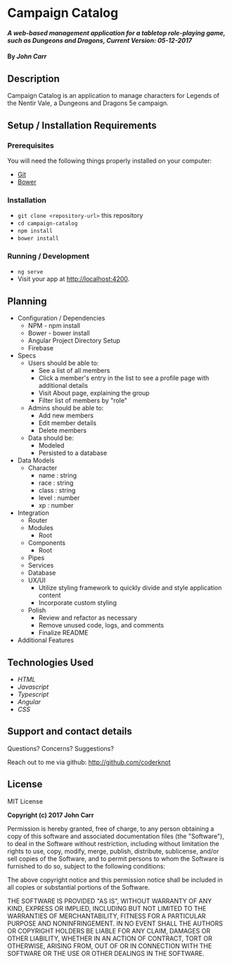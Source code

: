 # Campaign Catalog

#### _A web-based management application for a tabletop role-playing game, such as Dungeons and Dragons, Current Version: 05-12-2017_

#### By _**John Carr**_

## Description
Campaign Catalog is an application to manage characters for Legends of the Nentir Vale, a Dungeons and Dragons 5e campaign.

## Setup / Installation Requirements

### Prerequisites

You will need the following things properly installed on your computer:

* [Git](https://git-scm.com/)
* [Bower](https://bower.io/)

### Installation

* `git clone <repository-url>` this repository
* `cd campaign-catalog`
* `npm install`
* `bower install`

### Running / Development

* `ng serve`
* Visit your app at [http://localhost:4200](http://localhost:4200).

## Planning

  * Configuration / Dependencies
    * NPM - npm install
    * Bower - bower install
    * Angular Project Directory Setup
    * Firebase
  * Specs
    * Users should be able to:
      * See a list of all members
      * Click a member's entry in the list to see a profile page with additional details
      * Visit About page, explaining the group
      * Filter list of members by "role"
    * Admins should be able to:
      * Add new members
      * Edit member details
      * Delete members
    * Data should be:
      * Modeled
      * Persisted to a database
  * Data Models
    * Character
      * name : string
      * race : string
      * class : string
      * level : number
      * xp : number
  * Integration
    * Router
    * Modules
      * Root
    * Components
      * Root
    * Pipes
    * Services
    * Database
    * UX/UI
      * Utilize styling framework to quickly divide and style application content
      * Incorporate custom styling
    * Polish
      * Review and refactor as necessary
      * Remove unused code, logs, and comments
      * Finalize README
  * Additional Features

## Technologies Used
* _HTML_
* _Javascript_
* _Typescript_
* _Angular_
* _CSS_

## Support and contact details
Questions? Concerns? Suggestions?

Reach out to me via github:
<http://github.com/coderknot>

## License

MIT License

__Copyright (c) 2017 John Carr__

Permission is hereby granted, free of charge, to any person obtaining a copy of this software and associated documentation files (the "Software"), to deal in the Software without restriction, including without limitation the rights to use, copy, modify, merge, publish, distribute, sublicense, and/or sell copies of the Software, and to permit persons to whom the Software is furnished to do so, subject to the following conditions:

The above copyright notice and this permission notice shall be included in all copies or substantial portions of the Software.

THE SOFTWARE IS PROVIDED "AS IS", WITHOUT WARRANTY OF ANY KIND, EXPRESS OR IMPLIED, INCLUDING BUT NOT LIMITED TO THE WARRANTIES OF MERCHANTABILITY, FITNESS FOR A PARTICULAR PURPOSE AND NONINFRINGEMENT. IN NO EVENT SHALL THE AUTHORS OR COPYRIGHT HOLDERS BE LIABLE FOR ANY CLAIM, DAMAGES OR OTHER LIABILITY, WHETHER IN AN ACTION OF CONTRACT, TORT OR OTHERWISE, ARISING FROM, OUT OF OR IN CONNECTION WITH THE SOFTWARE OR THE USE OR OTHER DEALINGS IN THE SOFTWARE.
